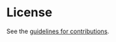 # License

See the
[guidelines for contributions](https://github.com/RyzenMe/NGID/blob/main/CONTRIBUTING.md).
